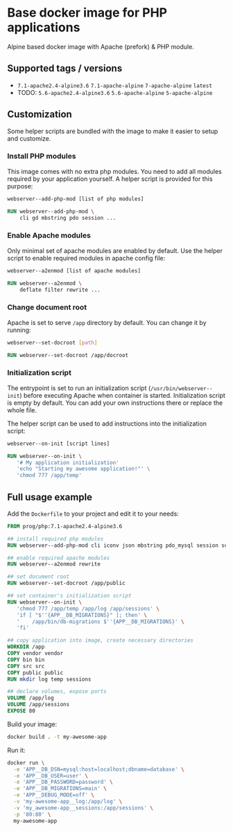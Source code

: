 Base docker image for PHP applications
======================================

Alpine based docker image with Apache (prefork) & PHP module.


Supported tags / versions
-------------------------
- `7.1-apache2.4-alpine3.6` `7.1-apache-alpine` `7-apache-alpine` `latest`
- TODO: `5.6-apache2.4-alpine3.6` `5.6-apache-alpine` `5-apache-alpine`


Customization
-------------

Some helper scripts are bundled with the image to make it easier to setup and customize.


### Install PHP modules

This image comes with no extra php modules. You need to add all modules required by your application yourself.
A helper script is provided for this purpose:

```bash
webserver--add-php-mod [list of php modules]
```

```Dockerfile
RUN webserver--add-php-mod \
    cli gd mbstring pdo session ...  
```

### Enable Apache modules

Only minimal set of apache modules are enabled by default.
Use the helper script to enable required modules in apache config file: 

```bash
webserver--a2enmod [list of apache modules] 
```

```Dockerfile
RUN webserver--a2enmod \
    deflate filter rewrite ... 
```

### Change document root

Apache is set to serve `/app` directory by default.
You can change it by running:

```bash
webserver--set-docroot [path]
```

```Dockerfile
RUN webserver--set-docroot /app/docroot
```


### Initialization script

The entrypoint is set to run an initialization script (`/usr/bin/webserver--init`) before executing Apache when
container is started. Initialization script is empty by default. You can add your own instructions there or replace
the whole file.

The helper script can be used to add instructions into the initialization script:

```bash
webserver--on-init [script lines]
```

```Dockerfile
RUN webserver--on-init \
   '# My application initialization'
   'echo "Starting my awesome application!"' \
   'chmod 777 /app/temp'
```


Full usage example
------------------

Add the `Dockerfile` to your project and edit it to your needs:  

```Dockerfile
FROM prog/php:7.1-apache2.4-alpine3.6

## install required php modules 
RUN webserver--add-php-mod cli iconv json mbstring pdo_mysql session sqlite3 tokenizer

## enable required apache modules
RUN webserver--a2enmod rewrite

## set document root
RUN webserver--set-docroot /app/public

## set container's initialization script
RUN webserver--on-init \
   'chmod 777 /app/temp /app/log /app/sessions' \
   'if [ "$''{APP__DB_MIGRATIONS}" ]; then' \
   '	/app/bin/db-migrations $''{APP__DB_MIGRATIONS}' \
   'fi'

## copy application into image, create necessary directories
WORKDIR /app
COPY vendor vendor
COPY bin bin
COPY src src
COPY public public
RUN mkdir log temp sessions

## declare volumes, expose ports
VOLUME /app/log
VOLUME /app/sessions
EXPOSE 80
```

Build your image:

```bash
docker build . -t my-awesome-app
```

Run it:

```bash
docker run \
  -e 'APP__DB_DSN=mysql:host=localhost;dbname=database' \
  -e 'APP__DB_USER=user' \
  -e 'APP__DB_PASSWORD=password' \
  -e 'APP__DB_MIGRATIONS=main' \
  -e 'APP__DEBUG_MODE=off' \
  -v 'my-awesome-app__log:/app/log' \
  -v 'my_awesome-app__sessions:/app/sessions' \
  -p '80:80' \
  my-awesome-app
```
